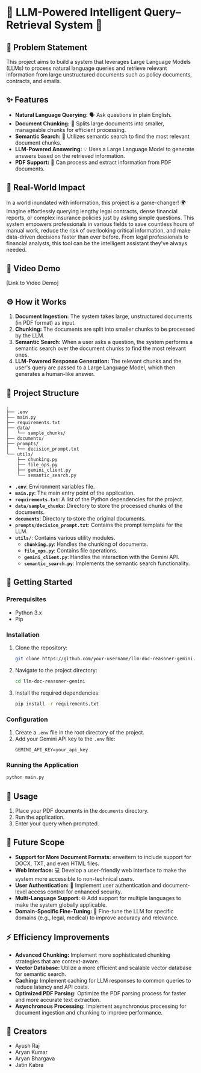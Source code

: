 # 🤖 LLM-Powered Intelligent Query–Retrieval System 🤖

## 🎯 Problem Statement

This project aims to build a system that leverages Large Language Models (LLMs) to process natural language queries and retrieve relevant information from large unstructured documents such as policy documents, contracts, and emails.

## ✨ Features

*   **Natural Language Querying:** 🗣️ Ask questions in plain English.
*   **Document Chunking:** 📄 Splits large documents into smaller, manageable chunks for efficient processing.
*   **Semantic Search:** 🧠 Utilizes semantic search to find the most relevant document chunks.
*   **LLM-Powered Answering:** 💡 Uses a Large Language Model to generate answers based on the retrieved information.
*   **PDF Support:** 📑 Can process and extract information from PDF documents.

## 🚀 Real-World Impact

In a world inundated with information, this project is a game-changer! 🌍 Imagine effortlessly querying lengthy legal contracts, dense financial reports, or complex insurance policies just by asking simple questions. This system empowers professionals in various fields to save countless hours of manual work, reduce the risk of overlooking critical information, and make data-driven decisions faster than ever before. From legal professionals to financial analysts, this tool can be the intelligent assistant they've always needed.

## 🎥 Video Demo

[Link to Video Demo]

## ⚙️ How it Works

1.  **Document Ingestion:** The system takes large, unstructured documents (in PDF format) as input.
2.  **Chunking:** The documents are split into smaller chunks to be processed by the LLM.
3.  **Semantic Search:** When a user asks a question, the system performs a semantic search over the document chunks to find the most relevant ones.
4.  **LLM-Powered Response Generation:** The relevant chunks and the user's query are passed to a Large Language Model, which then generates a human-like answer.

## 📂 Project Structure

```
.
├── .env
├── main.py
├── requirements.txt
├── data/
│   └── sample_chunks/
├── documents/
├── prompts/
│   └── decision_prompt.txt
└── utils/
    ├── chunking.py
    ├── file_ops.py
    ├── gemini_client.py
    └── semantic_search.py
```

*   **`.env`**: Environment variables file.
*   **`main.py`**: The main entry point of the application.
*   **`requirements.txt`**: A list of the Python dependencies for the project.
*   **`data/sample_chunks`**: Directory to store the processed chunks of the documents.
*   **`documents`**: Directory to store the original documents.
*   **`prompts/decision_prompt.txt`**: Contains the prompt template for the LLM.
*   **`utils/`**: Contains various utility modules.
    *   **`chunking.py`**: Handles the chunking of documents.
    *   **`file_ops.py`**: Contains file operations.
    *   **`gemini_client.py`**: Handles the interaction with the Gemini API.
    *   **`semantic_search.py`**: Implements the semantic search functionality.

## 🚀 Getting Started

### Prerequisites

*   Python 3.x
*   Pip

### Installation

1.  Clone the repository:
    ```bash
    git clone https://github.com/your-username/llm-doc-reasoner-gemini.git
    ```
2.  Navigate to the project directory:
    ```bash
    cd llm-doc-reasoner-gemini
    ```
3.  Install the required dependencies:
    ```bash
    pip install -r requirements.txt
    ```

### Configuration

1.  Create a `.env` file in the root directory of the project.
2.  Add your Gemini API key to the `.env` file:
    ```
    GEMINI_API_KEY=your_api_key
    ```

### Running the Application

```bash
python main.py
```

## 📝 Usage

1.  Place your PDF documents in the `documents` directory.
2.  Run the application.
3.  Enter your query when prompted.

## 🔮 Future Scope

*   **Support for More Document Formats:**  erweitern to include support for DOCX, TXT, and even HTML files.
*   **Web Interface:** 💻 Develop a user-friendly web interface to make the system more accessible to non-technical users.
*   **User Authentication:** 🔐 Implement user authentication and document-level access control for enhanced security.
*   **Multi-Language Support:** 🌐 Add support for multiple languages to make the system globally applicable.
*   **Domain-Specific Fine-Tuning:** 🎯 Fine-tune the LLM for specific domains (e.g., legal, medical) to improve accuracy and relevance.

## ⚡ Efficiency Improvements

*   **Advanced Chunking:** Implement more sophisticated chunking strategies that are context-aware.
*   **Vector Database:** Utilize a more efficient and scalable vector database for semantic search.
*   **Caching:** Implement caching for LLM responses to common queries to reduce latency and API costs.
*   **Optimized PDF Parsing:** Optimize the PDF parsing process for faster and more accurate text extraction.
*   **Asynchronous Processing:** Implement asynchronous processing for document ingestion and chunking to improve performance.

## 👥 Creators

*   Ayush Raj
*   Aryan Kumar
*   Aryan Bhargava
*   Jatin Kabra
